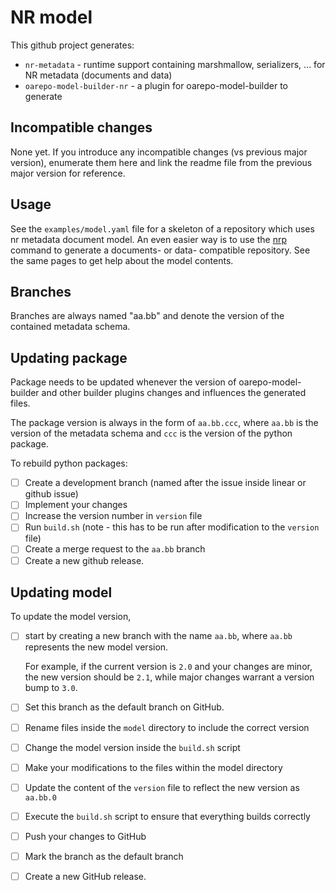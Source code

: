 # NR model

This github project generates:

* `nr-metadata` - runtime support containing marshmallow, serializers, ... for NR metadata (documents and data)
* `oarepo-model-builder-nr` - a plugin for oarepo-model-builder to generate 

## Incompatible changes

None yet. If you introduce any incompatible changes (vs previous major version),
enumerate them here and link the readme file from the previous major version
for reference.

## Usage

See the `examples/model.yaml` file for a skeleton of a repository 
which uses nr metadata document model. An even easier way is to use the
[nrp](https://narodni-repozitar.github.io/developer-docs/docs/technology/invenio/nrp-toolchain/) 
command to generate a documents- or data- compatible repository. 
See the same pages to get help about the model contents.

## Branches

Branches are always named "aa.bb" and denote the version of the contained metadata schema.

## Updating package

Package needs to be updated whenever the version of oarepo-model-builder and 
other builder plugins changes and influences the generated files.

The package version is always in the form of `aa.bb.ccc`, where `aa.bb` is the version
of the metadata schema and `ccc` is the version of the python package.

To rebuild python packages:

- [ ] Create a development branch (named after the issue inside linear or github issue)
- [ ] Implement your changes
- [ ] Increase the version number in `version` file
- [ ] Run `build.sh` (note - this has to be run after modification to the `version` file)
- [ ] Create a merge request to the `aa.bb` branch
- [ ] Create a new github release.

## Updating model

To update the model version, 
- [ ] start by creating a new branch with the name `aa.bb`, where `aa.bb` represents the new model version. 

    For example, if the current version is `2.0` and your changes are minor, 
    the new version should be `2.1`, while major changes warrant 
    a version bump to `3.0`.

- [ ] Set this branch as the default branch on GitHub. 

- [ ] Rename files inside the `model` directory to include the correct version
- [ ] Change the model version inside the `build.sh` script

- [ ] Make your modifications to the files within the model directory 
- [ ] Update the content of the `version` file to reflect the new version as 
`aa.bb.0`
- [ ] Execute the `build.sh` script to ensure that everything builds correctly 
- [ ] Push your changes to GitHub
- [ ] Mark the branch as the default branch
- [ ] Create a new GitHub release.